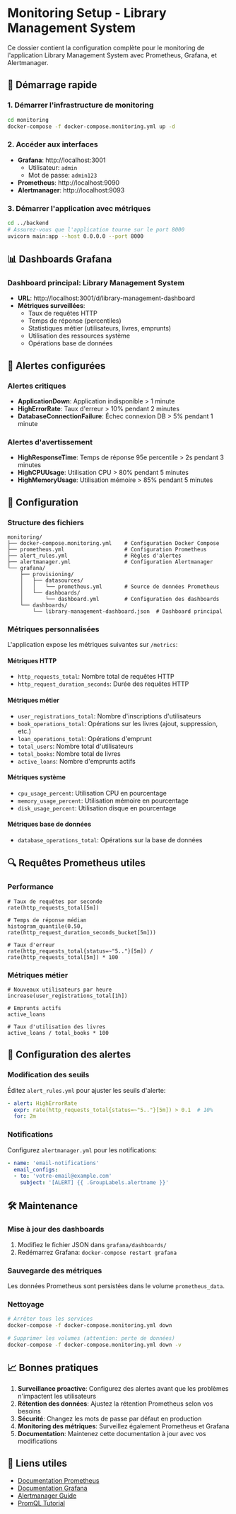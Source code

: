 # Monitoring Setup - Library Management System

Ce dossier contient la configuration complète pour le monitoring de l'application Library Management System avec Prometheus, Grafana, et Alertmanager.

## 🚀 Démarrage rapide

### 1. Démarrer l'infrastructure de monitoring

```bash
cd monitoring
docker-compose -f docker-compose.monitoring.yml up -d
```

### 2. Accéder aux interfaces

- **Grafana**: http://localhost:3001
  - Utilisateur: `admin`
  - Mot de passe: `admin123`
- **Prometheus**: http://localhost:9090
- **Alertmanager**: http://localhost:9093

### 3. Démarrer l'application avec métriques

```bash
cd ../backend
# Assurez-vous que l'application tourne sur le port 8000
uvicorn main:app --host 0.0.0.0 --port 8000
```

## 📊 Dashboards Grafana

### Dashboard principal: Library Management System
- **URL**: http://localhost:3001/d/library-management-dashboard
- **Métriques surveillées**:
  - Taux de requêtes HTTP
  - Temps de réponse (percentiles)
  - Statistiques métier (utilisateurs, livres, emprunts)
  - Utilisation des ressources système
  - Opérations base de données

## 🔔 Alertes configurées

### Alertes critiques
- **ApplicationDown**: Application indisponible > 1 minute
- **HighErrorRate**: Taux d'erreur > 10% pendant 2 minutes
- **DatabaseConnectionFailure**: Échec connexion DB > 5% pendant 1 minute

### Alertes d'avertissement
- **HighResponseTime**: Temps de réponse 95e percentile > 2s pendant 3 minutes
- **HighCPUUsage**: Utilisation CPU > 80% pendant 5 minutes
- **HighMemoryUsage**: Utilisation mémoire > 85% pendant 5 minutes

## 🔧 Configuration

### Structure des fichiers

```
monitoring/
├── docker-compose.monitoring.yml    # Configuration Docker Compose
├── prometheus.yml                   # Configuration Prometheus
├── alert_rules.yml                  # Règles d'alertes
├── alertmanager.yml                 # Configuration Alertmanager
└── grafana/
    ├── provisioning/
    │   ├── datasources/
    │   │   └── prometheus.yml       # Source de données Prometheus
    │   └── dashboards/
    │       └── dashboard.yml        # Configuration des dashboards
    └── dashboards/
        └── library-management-dashboard.json  # Dashboard principal
```

### Métriques personnalisées

L'application expose les métriques suivantes sur `/metrics`:

#### Métriques HTTP
- `http_requests_total`: Nombre total de requêtes HTTP
- `http_request_duration_seconds`: Durée des requêtes HTTP

#### Métriques métier
- `user_registrations_total`: Nombre d'inscriptions d'utilisateurs
- `book_operations_total`: Opérations sur les livres (ajout, suppression, etc.)
- `loan_operations_total`: Opérations d'emprunt
- `total_users`: Nombre total d'utilisateurs
- `total_books`: Nombre total de livres
- `active_loans`: Nombre d'emprunts actifs

#### Métriques système
- `cpu_usage_percent`: Utilisation CPU en pourcentage
- `memory_usage_percent`: Utilisation mémoire en pourcentage
- `disk_usage_percent`: Utilisation disque en pourcentage

#### Métriques base de données
- `database_operations_total`: Opérations sur la base de données

## 🔍 Requêtes Prometheus utiles

### Performance
```promql
# Taux de requêtes par seconde
rate(http_requests_total[5m])

# Temps de réponse médian
histogram_quantile(0.50, rate(http_request_duration_seconds_bucket[5m]))

# Taux d'erreur
rate(http_requests_total{status=~"5.."}[5m]) / rate(http_requests_total[5m]) * 100
```

### Métriques métier
```promql
# Nouveaux utilisateurs par heure
increase(user_registrations_total[1h])

# Emprunts actifs
active_loans

# Taux d'utilisation des livres
active_loans / total_books * 100
```

## 🚨 Configuration des alertes

### Modification des seuils
Éditez `alert_rules.yml` pour ajuster les seuils d'alerte:

```yaml
- alert: HighErrorRate
  expr: rate(http_requests_total{status=~"5.."}[5m]) > 0.1  # 10%
  for: 2m
```

### Notifications
Configurez `alertmanager.yml` pour les notifications:

```yaml
- name: 'email-notifications'
  email_configs:
  - to: 'votre-email@example.com'
    subject: '[ALERT] {{ .GroupLabels.alertname }}'
```

## 🛠️ Maintenance

### Mise à jour des dashboards
1. Modifiez le fichier JSON dans `grafana/dashboards/`
2. Redémarrez Grafana: `docker-compose restart grafana`

### Sauvegarde des métriques
Les données Prometheus sont persistées dans le volume `prometheus_data`.

### Nettoyage
```bash
# Arrêter tous les services
docker-compose -f docker-compose.monitoring.yml down

# Supprimer les volumes (attention: perte de données)
docker-compose -f docker-compose.monitoring.yml down -v
```

## 📈 Bonnes pratiques

1. **Surveillance proactive**: Configurez des alertes avant que les problèmes n'impactent les utilisateurs
2. **Rétention des données**: Ajustez la rétention Prometheus selon vos besoins
3. **Sécurité**: Changez les mots de passe par défaut en production
4. **Monitoring des métriques**: Surveillez également Prometheus et Grafana
5. **Documentation**: Maintenez cette documentation à jour avec vos modifications

## 🔗 Liens utiles

- [Documentation Prometheus](https://prometheus.io/docs/)
- [Documentation Grafana](https://grafana.com/docs/)
- [Alertmanager Guide](https://prometheus.io/docs/alerting/latest/alertmanager/)
- [PromQL Tutorial](https://prometheus.io/docs/prometheus/latest/querying/basics/)